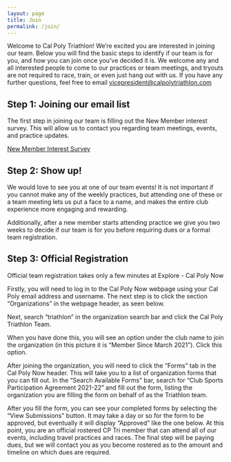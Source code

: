```yaml
---
layout: page
title: Join
permalink: /join/
---
```


Welcome to Cal Poly Triathlon! We’re excited you are interested in joining our team. Below you will find the basic steps to identify if our team is for you, and how you can join once you’ve decided it is. We welcome any and all interested people to come to our practices or team meetings, and tryouts are not required to race, train, or even just hang out with us. If you have any further questions, feel free to email vicepresident@calpolytriathlon.com

## Step 1: Joining our email list

The first step in joining our team is filling out the New Member interest survey. This will allow us to contact you regarding team meetings, events, and practice updates.

<a class="btn btn-dark" href="https://forms.gle/erKYAEyP6UgGgPcA6">New Member Interest Survey</a>

## Step 2: Show up!

We would love to see you at one of our team events! It is not important if you cannot make any of the weekly practices, but attending one of these or a team meeting lets us put a face to a name, and makes the entire club experience more engaging and rewarding.

Additionally, after a new member starts attending practice we give you two weeks to decide if our team is for you before requiring dues or a formal team registration.

## Step 3: Official Registration

Official team registration takes only a few minutes at Explore - Cal Poly Now

Firstly, you will need to log in to the Cal Poly Now webpage using your Cal Poly email address and username. The next step is to click the section “Organizations” in the webpage header, as seen below.

Next, search “triathlon” in the organization search bar and click the Cal Poly Triathlon Team.

When you have done this, you will see an option under the club name to join the organization (in this picture it is “Member Since March 2021”). Click this option.

After joining the organization, you will need to click the “Forms” tab in the Cal Poly Now header. This will take you to a list of organization forms that you can fill out. In the “Search Available Forms” bar, search for “Club Sports Participation Agreement 2021-22” and fill out the form, listing the organization you are filling the form on behalf of as the Triathlon team.

After you fill the form, you can see your completed forms by selecting the “View Submissions” button. It may take a day or so for the form to be approved, but eventually it will display “Approved” like the one below. At this point, you are an official rostered CP Tri member that can attend all of our events, including travel practices and races.
The final step will be paying dues, but we will contact you as you become rostered as to the amount and timeline on which dues are required.
